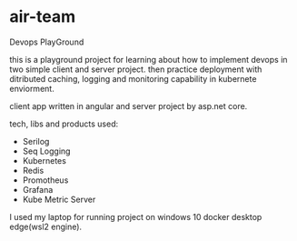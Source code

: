 # air-team
Devops PlayGround

this is a playground project for learning about how to implement devops in two simple client and server project. 
then practice deployment with ditributed caching, logging and monitoring capability in kubernete enviorment.

client app written in angular and server project by asp.net core.

tech, libs and products used:

- Serilog
- Seq Logging
- Kubernetes
- Redis
- Promotheus
- Grafana
- Kube Metric Server

I used my laptop for running project on windows 10 docker desktop edge(wsl2 engine).
